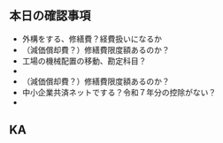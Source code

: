 ## 本日の確認事項
-  外構をする、修繕費？経費扱いになるか
-  （減価償却費？）修繕費限度額あるのか？
-  工場の機械配置の移動、勘定科目？
-  
-  （減価償却費？）修繕費限度額あるのか？
-  中小企業共済ネットでする？令和７年分の控除がない？
-  
  
## KA